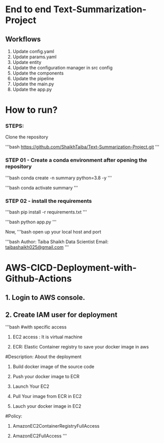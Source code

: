 # End to end Text-Summarization-Project

## Workflows

1. Update config.yaml
2. Update params.yaml
3. Update entity
4. Update the configuration manager in src config
5. Update the components
6. Update the pipeline
7. Update the main.py
8. Update the app.py


# How to run?
### STEPS:

Clone the repository

'''bash
https://github.com/ShaikhTaiba/Text-Summarization-Project.git
'''
### STEP 01 - Create a conda environment after opening the repository

'''bash
conda create -n summary python=3.8 -y
'''

'''bash
conda activate summary
'''


### STEP 02 - install the requirements
'''bash
pip install -r requirements.txt
'''


'''bash
python app.py
'''


Now,
'''bash
open up your local host and port



'''bash
Author: Taiba Shaikh
Data Scientist
Email: taibashaikh025@gmail.com
'''

# AWS-CICD-Deployment-with-Github-Actions

## 1. Login to AWS console.

## 2. Create IAM user for deployment

'''bash
#with specific access

1. EC2 access : It is virtual machine

2. ECR: Elastic Container registry to save your docker image in aws


#Description: About the deployment

1. Build docker image of the source code

2. Push your docker image to ECR

3. Launch Your EC2 

4. Pull Your image from ECR in EC2

5. Lauch your docker image in EC2

#Policy:

1. AmazonEC2ContainerRegistryFullAccess

2. AmazonEC2FullAccess
'''
